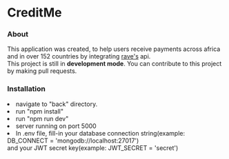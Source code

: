 # CreditMe
<h3>About</h3>
This application was created, to help users receive payments across africa and in over 152 countries
by integrating <a href="https://ravepay.co/">rave's</a> api.<br>
This project is still in <b>development mode</b>. You can contribute to this project by making pull requests.<br>

<h3>Installation</h3>
<li>navigate to "back" directory.</li>
<li>run "npm install"</li>
<li>run "npm run dev"</li>
<li>server running on port 5000</li>

<li>In .env file, fill-in your database connection string(example: DB_CONNECT = 'mongodb://localhost:27017')<br>
 and your JWT secret key(example: JWT_SECRET = 'secret')</li>
